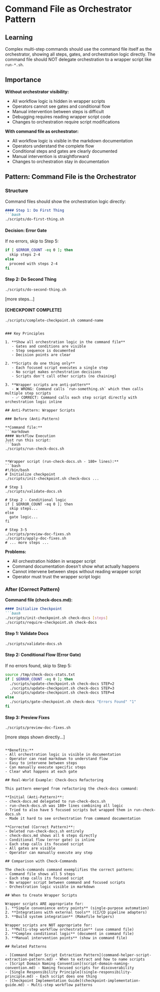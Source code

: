 # Command File as Orchestrator Pattern

## Learning

Complex multi-step commands should use the command file itself as the orchestrator, showing all steps, gates, and orchestration logic directly. The command file should NOT delegate orchestration to a wrapper script like `run-*.sh`.

## Importance

**Without orchestrator visibility:**
- All workflow logic is hidden in wrapper scripts
- Operators cannot see gates and conditional flow
- Manual intervention between steps is difficult
- Debugging requires reading wrapper script code
- Changes to orchestration require script modifications

**With command file as orchestrator:**
- All workflow logic is visible in the markdown documentation
- Operators understand the complete flow
- Conditional steps and gates are clearly documented
- Manual intervention is straightforward
- Changes to orchestration stay in documentation

## Pattern: Command File is the Orchestrator

### Structure

Command files should show the orchestration logic directly:

```markdown
#### Step 1: Do First Thing
```bash
./scripts/do-first-thing.sh
```

#### Decision: Error Gate
If no errors, skip to Step 5:
```bash
if [ $ERROR_COUNT -eq 0 ]; then
  skip steps 2-4
else
  proceed with steps 2-4
fi
```

#### Step 2: Do Second Thing
```bash
./scripts/do-second-thing.sh
```

[more steps...]

#### [CHECKPOINT COMPLETE]
```bash
./scripts/complete-checkpoint.sh command-name
```
```

### Key Principles

1. **Show all orchestration logic in the command file**
   - Gates and conditions are visible
   - Step sequence is documented
   - Decision points are clear

2. **Scripts do one thing only**
   - Each focused script executes a single step
   - No script makes orchestration decisions
   - Scripts don't call other scripts (no chaining)

3. **Wrapper scripts are anti-pattern**
   - ❌ WRONG: Command calls `run-something.sh` which then calls multiple step scripts
   - ✅ CORRECT: Command calls each step script directly with orchestration logic inline

## Anti-Pattern: Wrapper Scripts

### Before (Anti-Pattern)

**Command file:**
```markdown
#### Workflow Execution
Just run this script:
```bash
./scripts/run-check-docs.sh
```
```

**Wrapper script (run-check-docs.sh - 180+ lines):**
```bash
#!/bin/bash
# Initialize checkpoint
./scripts/init-checkpoint.sh check-docs ...

# Step 1
./scripts/validate-docs.sh

# Step 2 - Conditional logic
if [ $ERROR_COUNT -eq 0 ]; then
  skip steps...
else
  gate logic...
fi

# Step 3-5
./scripts/preview-doc-fixes.sh
./scripts/apply-doc-fixes.sh
# ... more steps ...
```

**Problems:**
- All orchestration hidden in wrapper script
- Command documentation doesn't show what actually happens
- Cannot intervene between steps without reading wrapper script
- Operator must trust the wrapper script logic

### After (Correct Pattern)

**Command file (check-docs.md):**
```markdown
#### Initialize Checkpoint
```bash
./scripts/init-checkpoint.sh check-docs [steps]
./scripts/require-checkpoint.sh check-docs
```

#### Step 1: Validate Docs
```bash
./scripts/validate-docs.sh
```

#### Step 2: Conditional Flow (Error Gate)
If no errors found, skip to Step 5:
```bash
source /tmp/check-docs-stats.txt
if [ $ERROR_COUNT -eq 0 ]; then
  ./scripts/update-checkpoint.sh check-docs STEP=2
  ./scripts/update-checkpoint.sh check-docs STEP=3
  ./scripts/update-checkpoint.sh check-docs STEP=4
else
  ./scripts/gate-checkpoint.sh check-docs "Errors Found" "1"
fi
```

#### Step 3: Preview Fixes
```bash
./scripts/preview-doc-fixes.sh
```

[more steps shown directly...]
```

**Benefits:**
- All orchestration logic is visible in documentation
- Operator can read markdown to understand flow
- Easy to intervene between steps
- Can manually execute specific steps
- Clear what happens at each gate

## Real-World Example: Check-Docs Refactoring

This pattern emerged from refactoring the check-docs command:

**Initial (Anti-Pattern)**:
- check-docs.md delegated to run-check-docs.sh
- run-check-docs.sh was 180+ lines combining all logic
- Tried to also have 5 focused scripts but wrapped them in run-check-docs.sh
- Made it hard to see orchestration from command documentation

**Corrected (Correct Pattern)**:
- Deleted run-check-docs.sh entirely
- check-docs.md shows all 6 steps directly
- Conditional flow (error gate) is inline
- Each step calls its focused script
- All gates are visible
- Operator can manually execute any step

## Comparison with Check-Commands

The check-commands command exemplifies the correct pattern:
- Command file shows all 5 steps
- Each step calls its focused script
- No wrapper script between command and focused scripts
- Orchestration logic visible in markdown

## When to Create Wrapper Scripts

Wrapper scripts ARE appropriate for:
1. **Simple convenience entry points** (single-purpose automation)
2. **Integrations with external tools** (CI/CD pipeline adapters)
3. **Build system integration** (Makefile helpers)

Wrapper scripts are NOT appropriate for:
1. **Multi-step workflow orchestration** (use command file)
2. **Complex conditional logic** (document in command file)
3. **Manual intervention points** (show in command file)

## Related Patterns

- [Command Helper Script Extraction Pattern](command-helper-script-extraction-pattern.md) - When to extract and how to name scripts
- [Script Domain Naming Convention](script-domain-naming-convention.md) - Naming focused scripts for discoverability
- [Single Responsibility Principle](single-responsibility-principle.md) - Each script does one thing
- [Checkpoint Implementation Guide](checkpoint-implementation-guide.md) - Multi-step workflow patterns
